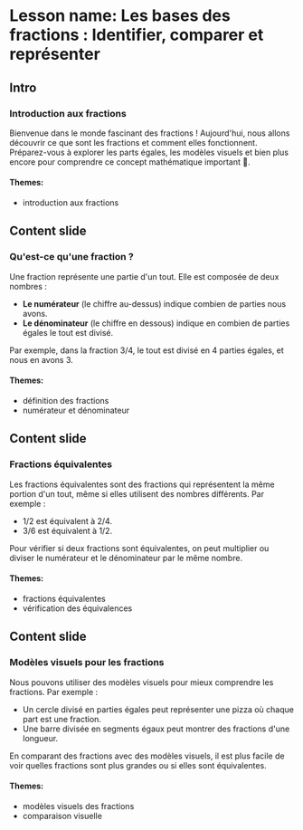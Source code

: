 # Lesson name: Les bases des fractions : Identifier, comparer et représenter

## Intro

### Introduction aux fractions

Bienvenue dans le monde fascinant des fractions ! Aujourd'hui, nous allons découvrir ce que sont les fractions et comment elles fonctionnent. Préparez-vous à explorer les parts égales, les modèles visuels et bien plus encore pour comprendre ce concept mathématique important 📐.

#### **Themes:**
- introduction aux fractions

## Content slide

### Qu'est-ce qu'une fraction ?

Une fraction représente une partie d'un tout. Elle est composée de deux nombres :

- **Le numérateur** (le chiffre au-dessus) indique combien de parties nous avons.
- **Le dénominateur** (le chiffre en dessous) indique en combien de parties égales le tout est divisé.

Par exemple, dans la fraction 3/4, le tout est divisé en 4 parties égales, et nous en avons 3.

#### **Themes:**
- définition des fractions
- numérateur et dénominateur

## Content slide

### Fractions équivalentes

Les fractions équivalentes sont des fractions qui représentent la même portion d'un tout, même si elles utilisent des nombres différents. Par exemple :

- 1/2 est équivalent à 2/4.
- 3/6 est équivalent à 1/2.

Pour vérifier si deux fractions sont équivalentes, on peut multiplier ou diviser le numérateur et le dénominateur par le même nombre.

#### **Themes:**
- fractions équivalentes
- vérification des équivalences

## Content slide

### Modèles visuels pour les fractions

Nous pouvons utiliser des modèles visuels pour mieux comprendre les fractions. Par exemple :

- Un cercle divisé en parties égales peut représenter une pizza où chaque part est une fraction.
- Une barre divisée en segments égaux peut montrer des fractions d'une longueur.

En comparant des fractions avec des modèles visuels, il est plus facile de voir quelles fractions sont plus grandes ou si elles sont équivalentes.

#### **Themes:**
- modèles visuels des fractions
- comparaison visuelle
